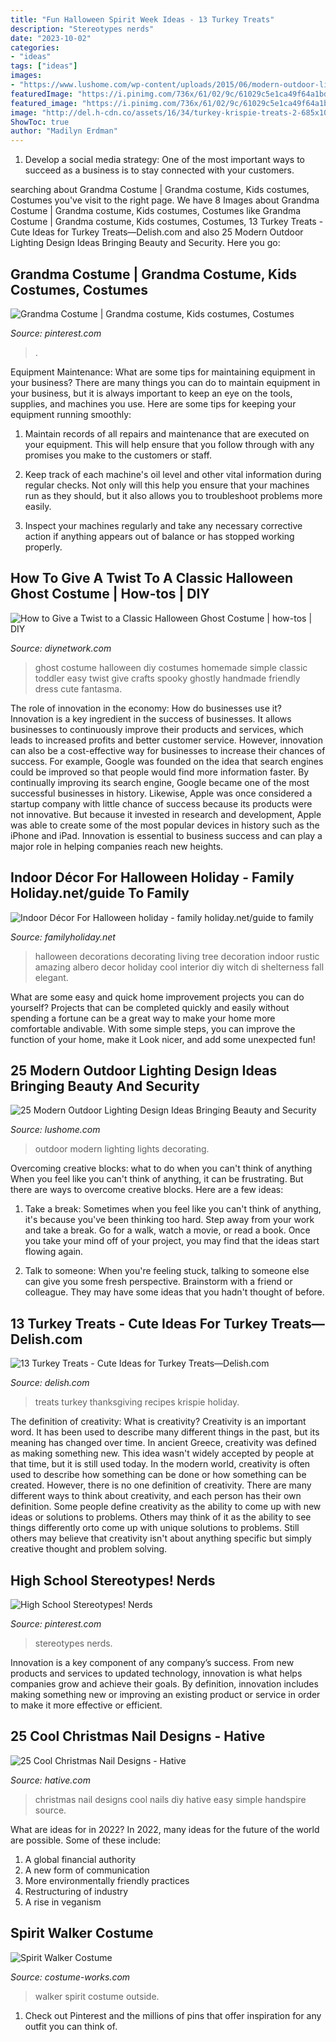 ```yaml
---
title: "Fun Halloween Spirit Week Ideas - 13 Turkey Treats"
description: "Stereotypes nerds"
date: "2023-10-02"
categories:
- "ideas"
tags: ["ideas"]
images:
- "https://www.lushome.com/wp-content/uploads/2015/06/modern-outdoor-lights-home-decorating-ideas-25.jpg"
featuredImage: "https://i.pinimg.com/736x/61/02/9c/61029c5e1ca49f64a1bd94deb30e4aec.jpg"
featured_image: "https://i.pinimg.com/736x/61/02/9c/61029c5e1ca49f64a1bd94deb30e4aec.jpg"
image: "http://del.h-cdn.co/assets/16/34/turkey-krispie-treats-2-685x1024.jpg"
ShowToc: true
author: "Madilyn Erdman"
---
```



1. Develop a social media strategy: One of the most important ways to succeed as a business is to stay connected with your customers.

	

		
searching about Grandma Costume | Grandma costume, Kids costumes, Costumes you've visit to the right page. We have 8 Images about Grandma Costume | Grandma costume, Kids costumes, Costumes like Grandma Costume | Grandma costume, Kids costumes, Costumes, 13 Turkey Treats - Cute Ideas for Turkey Treats—Delish.com and also 25 Modern Outdoor Lighting Design Ideas Bringing Beauty and Security. Here you go:
		
    
## Grandma Costume | Grandma Costume, Kids Costumes, Costumes

<img loading=lazy src="https://i.pinimg.com/736x/61/02/9c/61029c5e1ca49f64a1bd94deb30e4aec.jpg" onerror="this.onerror=null;this.src='https://tse3.mm.bing.net/th?id=OIP.cSSKvmDnsKtBOq65h9-smgHaJ3&amp;pid=15.1';" alt="Grandma Costume | Grandma costume, Kids costumes, Costumes">

_Source: pinterest.com_

>. 

	

Equipment Maintenance: What are some tips for maintaining equipment in your business?
There are many things you can do to maintain equipment in your business, but it is always important to keep an eye on the tools, supplies, and machines you use. Here are some tips for keeping your equipment running smoothly:
1. Maintain records of all repairs and maintenance that are executed on your equipment. This will help ensure that you follow through with any promises you make to the customers or staff.

2. Keep track of each machine's oil level and other vital information during regular checks. Not only will this help you ensure that your machines run as they should, but it also allows you to troubleshoot problems more easily.

3. Inspect your machines regularly and take any necessary corrective action if anything appears out of balance or has stopped working properly.

    
## How To Give A Twist To A Classic Halloween Ghost Costume | How-tos | DIY

<img loading=lazy src="https://diy.sndimg.com/content/dam/images/diy/fullset/2017/10/14/original_Carla-Wiking_Halloween-ghost-costume-v.jpg.rend.hgtvcom.616.822.suffix/1508110244035.jpeg" onerror="this.onerror=null;this.src='https://tse4.mm.bing.net/th?id=OIP.b-84-FFifcgInVgPQXA9aQHaJ4&amp;pid=15.1';" alt="How to Give a Twist to a Classic Halloween Ghost Costume | how-tos | DIY">

_Source: diynetwork.com_

>ghost costume halloween diy costumes homemade simple classic toddler easy twist give crafts spooky ghostly handmade friendly dress cute fantasma. 

	

The role of innovation in the economy: How do businesses use it?
Innovation is a key ingredient in the success of businesses. It allows businesses to continuously improve their products and services, which leads to increased profits and better customer service. However, innovation can also be a cost-effective way for businesses to increase their chances of success. For example, Google was founded on the idea that search engines could be improved so that people would find more information faster. By continually improving its search engine, Google became one of the most successful businesses in history. Likewise, Apple was once considered a startup company with little chance of success because its products were not innovative. But because it invested in research and development, Apple was able to create some of the most popular devices in history such as the iPhone and iPad. Innovation is essential to business success and can play a major role in helping companies reach new heights.

    
## Indoor Décor For Halloween Holiday - Family Holiday.net/guide To Family

<img loading=lazy src="http://www.familyholiday.net/wp-content/uploads/2011/10/6-halloween-decorating_-.jpg" onerror="this.onerror=null;this.src='https://tse4.mm.bing.net/th?id=OIP.5WccaeAX4BdgnUMyfYkQwwHaJ4&amp;pid=15.1';" alt="Indoor Décor For Halloween holiday - family holiday.net/guide to family">

_Source: familyholiday.net_

>halloween decorations decorating living tree decoration indoor rustic amazing albero decor holiday cool interior diy witch di shelterness fall elegant. 

	

What are some easy and quick home improvement projects you can do yourself?
Projects that can be completed quickly and easily without spending a fortune can be a great way to make your home more comfortable andivable. With some simple steps, you can improve the function of your home, make it Look nicer, and add some unexpected fun!

    
## 25 Modern Outdoor Lighting Design Ideas Bringing Beauty And Security

<img loading=lazy src="https://www.lushome.com/wp-content/uploads/2015/06/modern-outdoor-lights-home-decorating-ideas-25.jpg" onerror="this.onerror=null;this.src='https://tse1.mm.bing.net/th?id=OIP.lJWIh66NLKfjw0MvTYeuhAHaHa&amp;pid=15.1';" alt="25 Modern Outdoor Lighting Design Ideas Bringing Beauty and Security">

_Source: lushome.com_

>outdoor modern lighting lights decorating. 

	

Overcoming creative blocks: what to do when you can't think of anything
When you feel like you can't think of anything, it can be frustrating. But there are ways to overcome creative blocks. Here are a few ideas: 
1. Take a break: Sometimes when you feel like you can't think of anything, it's because you've been thinking too hard. Step away from your work and take a break. Go for a walk, watch a movie, or read a book. Once you take your mind off of your project, you may find that the ideas start flowing again.

2. Talk to someone: When you're feeling stuck, talking to someone else can give you some fresh perspective. Brainstorm with a friend or colleague. They may have some ideas that you hadn't thought of before.


    
## 13 Turkey Treats - Cute Ideas For Turkey Treats—Delish.com

<img loading=lazy src="http://del.h-cdn.co/assets/16/34/turkey-krispie-treats-2-685x1024.jpg" onerror="this.onerror=null;this.src='https://tse2.mm.bing.net/th?id=OIP.XruapusMs0egbwBKRaCAjAHaLE&amp;pid=15.1';" alt="13 Turkey Treats - Cute Ideas for Turkey Treats—Delish.com">

_Source: delish.com_

>treats turkey thanksgiving recipes krispie holiday. 

	

The definition of creativity: What is creativity?
Creativity is an important word. It has been used to describe many different things in the past, but its meaning has changed over time. In ancient Greece, creativity was defined as making something new. This idea wasn't widely accepted by people at that time, but it is still used today. In the modern world, creativity is often used to describe how something can be done or how something can be created. However, there is no one definition of creativity. There are many different ways to think about creativity, and each person has their own definition. Some people define creativity as the ability to come up with new ideas or solutions to problems. Others may think of it as the ability to see things differently orto come up with unique solutions to problems. Still others may believe that creativity isn't about anything specific but simply creative thought and problem solving.

    
## High School Stereotypes! Nerds

<img loading=lazy src="https://i.pinimg.com/736x/fd/a6/a4/fda6a411d3c4d046b5298586ebdd4b40--homecoming-week-high-schools.jpg" onerror="this.onerror=null;this.src='https://tse2.mm.bing.net/th?id=OIP.gAfGt0sjA3JTnH5Zb-yrZwHaJ4&amp;pid=15.1';" alt="High School Stereotypes! Nerds">

_Source: pinterest.com_

>stereotypes nerds. 

	

Innovation is a key component of any company’s success. From new products and services to updated technology, innovation is what helps companies grow and achieve their goals. By definition, innovation includes making something new or improving an existing product or service in order to make it more effective or efficient.

    
## 25 Cool Christmas Nail Designs - Hative

<img loading=lazy src="http://hative.com/wp-content/uploads/2014/11/christmas-nail-designs/9-cool-christmas-nail-designs.jpg" onerror="this.onerror=null;this.src='https://tse2.mm.bing.net/th?id=OIP.Dm4KUDmXYD8ushXxhRe9VAHaF_&amp;pid=15.1';" alt="25 Cool Christmas Nail Designs - Hative">

_Source: hative.com_

>christmas nail designs cool nails diy hative easy simple handspire source. 

	

What are ideas for in 2022?
In 2022, many ideas for the future of the world are possible. Some of these include: 
1. A global financial authority 
2. A new form of communication 
3. More environmentally friendly practices 
4. Restructuring of industry 
5. A rise in veganism 

    
## Spirit Walker Costume

<img loading=lazy src="https://photos.costume-works.com/full/spirit_walker.jpg" onerror="this.onerror=null;this.src='https://tse1.mm.bing.net/th?id=OIP._16KHeHR6QhrZix7YgCjMQHaNJ&amp;pid=15.1';" alt="Spirit Walker Costume">

_Source: costume-works.com_

>walker spirit costume outside. 

	

1) Check out Pinterest and the millions of pins that offer inspiration for any outfit you can think of.

